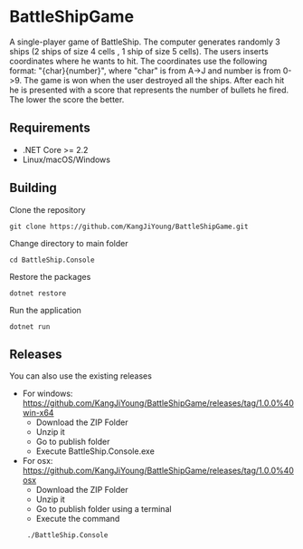 # BattleShipGame
A single-player game of BattleShip. The computer generates randomly 3 ships (2 ships of size 4 cells
, 1 ship of size 5 cells). The users inserts coordinates where he wants to hit. The coordinates use the following format: "{char}{number}", where "char" is from A->J and number is from 0->9. The game is won when the user destroyed all the ships. After each hit he is presented with a score that represents the number of bullets he fired. The lower the score the better. 

## Requirements
- .NET Core >= 2.2
- Linux/macOS/Windows

## Building
Clone the repository
```shell
git clone https://github.com/KangJiYoung/BattleShipGame.git
```
Change directory to main folder
```shell
cd BattleShip.Console
```
Restore the packages
```shell
dotnet restore
```
Run the application
```shell
dotnet run
```

## Releases
You can also use the existing releases
- For windows: https://github.com/KangJiYoung/BattleShipGame/releases/tag/1.0.0%40win-x64
  - Download the ZIP Folder
  - Unzip it
  - Go to publish folder
  - Execute BattleShip.Console.exe
- For osx: https://github.com/KangJiYoung/BattleShipGame/releases/tag/1.0.0%40osx
  - Download the ZIP Folder
  - Unzip it
  - Go to publish folder using a terminal
  - Execute the command
  ```
   ./BattleShip.Console
  ```
